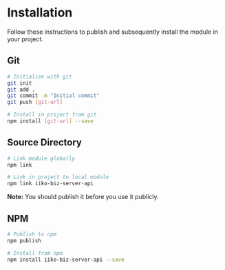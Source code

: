 # Installation

Follow these instructions to publish and subsequently install the module in your project.

## Git

```bash
# Initialize with git
git init
git add .
git commit -m "Initial commit"
git push [git-url]

# Install in project from git
npm install [git-url] --save
```

## Source Directory

```bash
# Link module globally
npm link

# Link in project to local module
npm link iiko-biz-server-api
```

**Note:** You should publish it before you use it publicly.

## NPM

```bash
# Publish to npm
npm publish

# Install from npm
npm install iiko-biz-server-api --save
```
